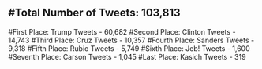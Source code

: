 #Total Number of Tweets: 103,813 
---
#First Place: Trump Tweets - 60,682
#Second Place: Clinton Tweets - 14,743
#Third Place: Cruz Tweets - 10,357
#Fourth Place: Sanders Tweets - 9,318
#Fifth Place: Rubio Tweets - 5,749
#Sixth Place: Jeb! Tweets - 1,600
#Seventh Place: Carson Tweets - 1,045
#Last Place: Kasich Tweets - 319
